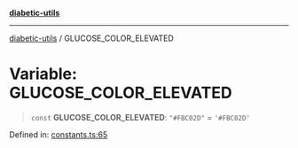 [**diabetic-utils**](../README.md)

***

[diabetic-utils](../globals.md) / GLUCOSE\_COLOR\_ELEVATED

# Variable: GLUCOSE\_COLOR\_ELEVATED

> `const` **GLUCOSE\_COLOR\_ELEVATED**: `"#FBC02D"` = `'#FBC02D'`

Defined in: [constants.ts:65](https://github.com/marklearst/diabetic-utils/blob/eb1ce0a8bb58eaa6c7bbfdb97ff24106b8893a34/src/constants.ts#L65)
